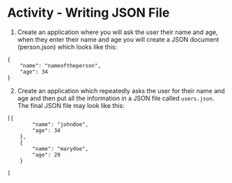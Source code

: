 
# Activity - Writing JSON File

1) Create an application where you will ask the user their name and age, when they enter their name and age you will create a JSON document (person.json) which looks like this: 

```
{
    "name": "nameoftheperson",
    "age": 34
}
```

 

2) Create an application which repeatedly asks the user for their name and age and then put all the information in a JSON file called `users.json`. The final JSON file may look like this: 

```
[{
		"name": "johndoe",
		"age": 34
	},
	{
		"name": "marydoe",
		"age": 29
	}

]
```
